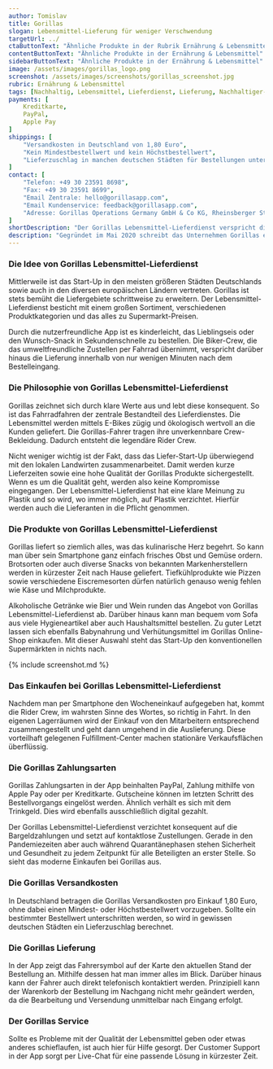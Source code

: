 ```yaml
---
author: Tomislav
title: Gorillas
slogan: Lebensmittel-Lieferung für weniger Verschwendung
targetUrl: ../
ctaButtonText: "Ähnliche Produkte in der Rubrik Ernährung & Lebensmittel"
contentButtonText: "Ähnliche Produkte in der Ernährung & Lebensmittel"
sidebarButtonText: "Ähnliche Produkte in der Ernährung & Lebensmittel"
image: /assets/images/gorillas_logo.png
screenshot: /assets/images/screenshots/gorillas_screenshot.jpg
rubric: Ernährung & Lebensmittel
tags: [Nachhaltig, Lebensmittel, Lieferdienst, Lieferung, Nachhaltiger-Lebensstil, Obst, Gemüse]
payments: [
    Kreditkarte,
    PayPal,
    Apple Pay
]
shippings: [
    "Versandkosten in Deutschland von 1,80 Euro",
    "Kein Mindestbestellwert und kein Höchstbestellwert",
    "Lieferzuschlag in manchen deutschen Städten für Bestellungen unter 15 Euro"
]
contact: [
    "Telefon: +49 30 23591 8698",
    "Fax: +49 30 23591 8699",
    "Email Zentrale: hello@gorillasapp.com",
    "Email Kundenservice: feedback@gorillasapp.com",
    "Adresse: Gorillas Operations Germany GmbH & Co KG, Rheinsberger Straße 76/77, 10115 Berlin"
]
shortDescription: "Der Gorillas Lebensmittel-Lieferdienst verspricht die Lieferung des Einkaufs in wenigen Minuten, was zu weniger Verschwendung und mehr Nachhaltigkeit führen soll."
description: "Gegründet im Mai 2020 schreibt das Unternehmen Gorillas eine bemerkenswerte Erfolgsgeschichte. Innerhalb von kürzester Zeit avanciert der Lebensmittel-Lieferdienst zu einem der aufregendsten Start-Ups in Deutschland. Dabei verfolgt Gorillas ihre eigene Philosophie und legt ihr Augenmerk auf ökologische Verträglichkeit."
---
```


### Die Idee von Gorillas Lebensmittel-Lieferdienst

Mittlerweile ist das Start-Up in den meisten größeren Städten Deutschlands sowie auch in den diversen europäischen Ländern vertreten. Gorillas ist stets bemüht die Liefergebiete schrittweise zu erweitern. Der Lebensmittel-Lieferdienst besticht mit einem großen Sortiment, verschiedenen Produktkategorien und das alles zu Supermarkt-Preisen.

Durch die nutzerfreundliche App ist es kinderleicht, das Lieblingseis oder den Wunsch-Snack in Sekundenschnelle zu bestellen. Die Biker-Crew, die das umweltfreundliche Zustellen per Fahrrad übernimmt, verspricht darüber hinaus die Lieferung innerhalb von nur wenigen Minuten nach dem Bestelleingang.

### Die Philosophie von Gorillas Lebensmittel-Lieferdienst

Gorillas zeichnet sich durch klare Werte aus und lebt diese konsequent. So ist das Fahrradfahren der zentrale Bestandteil des Lieferdienstes. Die Lebensmittel werden mittels E-Bikes zügig und ökologisch wertvoll an die Kunden geliefert. Die Gorillas-Fahrer tragen ihre unverkennbare Crew-Bekleidung. Dadurch entsteht die legendäre Rider Crew.

Nicht weniger wichtig ist der Fakt, dass das Liefer-Start-Up überwiegend mit den lokalen Landwirten zusammenarbeitet. Damit werden kurze Lieferzeiten sowie eine hohe Qualität der Gorillas Produkte sichergestellt. Wenn es um die Qualität geht, werden also keine Kompromisse eingegangen. Der Lebensmittel-Lieferdienst hat eine klare Meinung zu Plastik und so wird, wo immer möglich, auf Plastik verzichtet. Hierfür werden auch die Lieferanten in die Pflicht genommen.

### Die Produkte von Gorillas Lebensmittel-Lieferdienst

Gorillas liefert so ziemlich alles, was das kulinarische Herz begehrt. So kann man über sein Smartphone ganz einfach frisches Obst und Gemüse ordern. Brotsorten oder auch diverse Snacks von bekannten Markenherstellern werden in kürzester Zeit nach Hause geliefert. Tiefkühlprodukte wie Pizzen sowie verschiedene Eiscremesorten dürfen natürlich genauso wenig fehlen wie Käse und Milchprodukte.

Alkoholische Getränke wie Bier und Wein runden das Angebot von Gorillas Lebensmittel-Lieferdienst ab. Darüber hinaus kann man bequem vom Sofa aus viele Hygieneartikel aber auch Haushaltsmittel bestellen. Zu guter Letzt lassen sich ebenfalls Babynahrung und Verhütungsmittel im Gorillas Online-Shop einkaufen. Mit dieser Auswahl steht das Start-Up den konventionellen Supermärkten in nichts nach.

{% include screenshot.md %}

### Das Einkaufen bei Gorillas Lebensmittel-Lieferdienst

Nachdem man per Smartphone den Wocheneinkauf aufgegeben hat, kommt die
Rider Crew, im wahrsten Sinne des Wortes, so richtig in Fahrt. In den eigenen Lagerräumen wird der Einkauf von den Mitarbeitern entsprechend zusammengestellt und geht dann umgehend in die Auslieferung. Diese vorteilhaft gelegenen Fulfillment-Center machen stationäre Verkaufsflächen überflüssig.

### Die Gorillas Zahlungsarten

Gorillas Zahlungsarten in der App beinhalten PayPal, Zahlung mithilfe von Apple Pay oder per Kreditkarte. Gutscheine können im letzten Schritt des Bestellvorgangs eingelöst werden. Ähnlich verhält es sich mit dem Trinkgeld. Dies wird ebenfalls ausschließlich digital gezahlt.

Der Gorillas Lebensmittel-Lieferdienst verzichtet konsequent auf die Bargeldzahlungen und setzt auf kontaktlose Zustellungen. Gerade in den Pandemiezeiten aber auch während Quarantänephasen stehen Sicherheit und Gesundheit zu jedem Zeitpunkt für alle Beteiligten an erster Stelle. So sieht das moderne Einkaufen bei Gorillas aus.

### Die Gorillas Versandkosten

In Deutschland betragen die Gorillas Versandkosten pro Einkauf 1,80 Euro, ohne dabei einen Mindest- oder Höchstbestellwert vorzugeben. Sollte ein bestimmter Bestellwert unterschritten werden, so wird in gewissen deutschen Städten ein Lieferzuschlag berechnet.

### Die Gorillas Lieferung

In der App zeigt das Fahrersymbol auf der Karte den aktuellen Stand der Bestellung an. Mithilfe dessen hat man immer alles im Blick. Darüber hinaus kann der Fahrer auch direkt telefonisch kontaktiert werden. Prinzipiell kann der Warenkorb der Bestellung im Nachgang nicht mehr geändert werden, da die Bearbeitung und Versendung unmittelbar nach Eingang erfolgt.

### Der Gorillas Service

Sollte es Probleme mit der Qualität der Lebensmittel geben oder etwas anderes schieflaufen, ist auch hier für Hilfe gesorgt. Der Customer Support in der App sorgt per Live-Chat für eine passende Lösung in kürzester Zeit.
